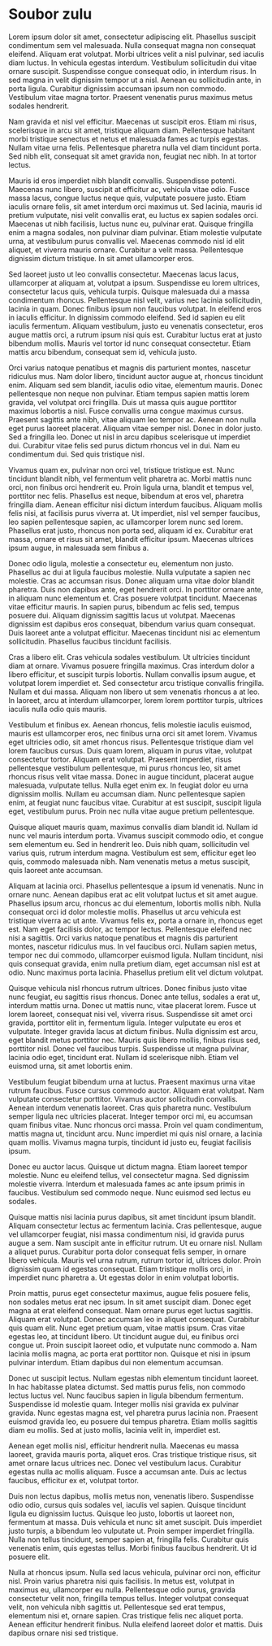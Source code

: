Soubor zulu
==========


Lorem ipsum dolor sit amet, consectetur adipiscing elit. 
Phasellus suscipit condimentum sem vel malesuada. Nulla 
consequat magna non consequat eleifend. Aliquam erat 
volutpat. Morbi ultrices velit a nisl pulvinar, sed iaculis 
diam luctus. In vehicula egestas interdum. Vestibulum 
sollicitudin dui vitae ornare suscipit. Suspendisse congue 
consequat odio, in interdum risus. In sed magna in velit 
dignissim tempor ut a nisl. Aenean eu sollicitudin ante, in 
porta ligula. Curabitur dignissim accumsan ipsum non 
commodo. Vestibulum vitae magna tortor. Praesent venenatis 
purus maximus metus sodales hendrerit.

Nam gravida et nisl vel efficitur. Maecenas ut suscipit 
eros. Etiam mi risus, scelerisque in arcu sit amet, 
tristique aliquam diam. Pellentesque habitant morbi 
tristique senectus et netus et malesuada fames ac turpis 
egestas. Nullam vitae urna felis. Pellentesque pharetra 
nulla vel diam tincidunt porta. Sed nibh elit, consequat 
sit amet gravida non, feugiat nec nibh. In at tortor lectus.

Mauris id eros imperdiet nibh blandit convallis. 
Suspendisse potenti. Maecenas nunc libero, suscipit at 
efficitur ac, vehicula vitae odio. Fusce massa lacus, 
congue luctus neque quis, vulputate posuere justo. Etiam 
iaculis ornare felis, sit amet interdum orci maximus ut. 
Sed lacinia, mauris id pretium vulputate, nisi velit 
convallis erat, eu luctus ex sapien sodales orci. Maecenas 
ut nibh facilisis, luctus nunc eu, pulvinar erat. Quisque 
fringilla enim a magna sodales, non pulvinar diam pulvinar. 
Etiam molestie vulputate urna, at vestibulum purus 
convallis vel. Maecenas commodo nisl id elit aliquet, et 
viverra mauris ornare. Curabitur a velit massa. 
Pellentesque dignissim dictum tristique. In sit amet 
ullamcorper eros.

Sed laoreet justo ut leo convallis consectetur. Maecenas 
lacus lacus, ullamcorper at aliquam at, volutpat a ipsum. 
Suspendisse eu lorem ultrices, consectetur lacus quis, 
vehicula turpis. Quisque malesuada dui a massa condimentum 
rhoncus. Pellentesque nisl velit, varius nec lacinia 
sollicitudin, lacinia in quam. Donec finibus ipsum non 
faucibus volutpat. In eleifend eros in iaculis efficitur. 
In dignissim commodo eleifend. Sed id sapien eu elit 
iaculis fermentum. Aliquam vestibulum, justo eu venenatis 
consectetur, eros augue mattis orci, a rutrum ipsum nisi 
quis est. Curabitur luctus erat at justo bibendum mollis. 
Mauris vel tortor id nunc consequat consectetur. Etiam 
mattis arcu bibendum, consequat sem id, vehicula justo.

Orci varius natoque penatibus et magnis dis parturient 
montes, nascetur ridiculus mus. Nam dolor libero, tincidunt 
auctor augue at, rhoncus tincidunt enim. Aliquam sed sem 
blandit, iaculis odio vitae, elementum mauris. Donec 
pellentesque non neque non pulvinar. Etiam tempus sapien 
mattis lorem gravida, vel volutpat orci fringilla. Duis ut 
massa quis augue porttitor maximus lobortis a nisl. Fusce 
convallis urna congue maximus cursus. Praesent sagittis 
ante nibh, vitae aliquam leo tempor ac. Aenean non nulla 
eget purus laoreet placerat. Aliquam vitae semper nisl. 
Donec in dolor justo. Sed a fringilla leo. Donec ut nisl in 
arcu dapibus scelerisque ut imperdiet dui. Curabitur vitae 
felis sed purus dictum rhoncus vel in dui. Nam eu 
condimentum dui. Sed quis tristique nisl.

Vivamus quam ex, pulvinar non orci vel, tristique tristique 
est. Nunc tincidunt blandit nibh, vel fermentum velit 
pharetra ac. Morbi mattis nunc orci, non finibus orci 
hendrerit eu. Proin ligula urna, blandit et tempus vel, 
porttitor nec felis. Phasellus est neque, bibendum at eros 
vel, pharetra fringilla diam. Aenean efficitur nisi dictum 
interdum faucibus. Aliquam mollis felis nisi, at facilisis 
purus viverra at. Ut imperdiet, nisl vel semper faucibus, 
leo sapien pellentesque sapien, ac ullamcorper lorem nunc 
sed lorem. Phasellus erat justo, rhoncus non porta sed, 
aliquam id ex. Curabitur erat massa, ornare et risus sit 
amet, blandit efficitur ipsum. Maecenas ultrices ipsum 
augue, in malesuada sem finibus a.

Donec odio ligula, molestie a consectetur eu, elementum non 
justo. Phasellus ac dui at ligula faucibus molestie. Nulla 
vulputate a sapien nec molestie. Cras ac accumsan risus. 
Donec aliquam urna vitae dolor blandit pharetra. Duis non 
dapibus ante, eget hendrerit orci. In porttitor ornare 
ante, in aliquam nunc elementum et. Cras posuere volutpat 
tincidunt. Maecenas vitae efficitur mauris. In sapien 
purus, bibendum ac felis sed, tempus posuere dui. Aliquam 
dignissim sagittis lacus ut volutpat. Maecenas dignissim 
est dapibus eros consequat, bibendum varius quam consequat. 
Duis laoreet ante a volutpat efficitur. Maecenas tincidunt 
nisi ac elementum sollicitudin. Phasellus faucibus 
tincidunt facilisis.

Cras a libero elit. Cras vehicula sodales vestibulum. Ut 
ultricies tincidunt diam at ornare. Vivamus posuere 
fringilla maximus. Cras interdum dolor a libero efficitur, 
et suscipit turpis lobortis. Nullam convallis ipsum augue, 
et volutpat lorem imperdiet et. Sed consectetur arcu 
tristique convallis fringilla. Nullam et dui massa. Aliquam 
non libero ut sem venenatis rhoncus a at leo. In laoreet, 
arcu at interdum ullamcorper, lorem lorem porttitor turpis, 
ultrices iaculis nulla odio quis mauris.

Vestibulum et finibus ex. Aenean rhoncus, felis molestie 
iaculis euismod, mauris est ullamcorper eros, nec finibus 
urna orci sit amet lorem. Vivamus eget ultricies odio, sit 
amet rhoncus risus. Pellentesque tristique diam vel lorem 
faucibus cursus. Duis quam lorem, aliquam in purus vitae, 
volutpat consectetur tortor. Aliquam erat volutpat. 
Praesent imperdiet, risus pellentesque vestibulum 
pellentesque, mi purus rhoncus leo, sit amet rhoncus risus 
velit vitae massa. Donec in augue tincidunt, placerat augue 
malesuada, vulputate tellus. Nulla eget enim ex. In feugiat 
dolor eu urna dignissim mollis. Nullam eu accumsan diam. 
Nunc pellentesque sapien enim, at feugiat nunc faucibus 
vitae. Curabitur at est suscipit, suscipit ligula eget, 
vestibulum purus. Proin nec nulla vitae augue pretium 
pellentesque.

Quisque aliquet mauris quam, maximus convallis diam blandit 
id. Nullam id nunc vel mauris interdum porta. Vivamus 
suscipit commodo odio, et congue sem elementum eu. Sed in 
hendrerit leo. Duis nibh quam, sollicitudin vel varius 
quis, rutrum interdum magna. Vestibulum est sem, efficitur 
eget leo quis, commodo malesuada nibh. Nam venenatis metus 
a metus suscipit, quis laoreet ante accumsan.

Aliquam at lacinia orci. Phasellus pellentesque a ipsum id 
venenatis. Nunc in ornare nunc. Aenean dapibus erat ac elit 
volutpat luctus et sit amet augue. Phasellus ipsum arcu, 
rhoncus ac dui elementum, lobortis mollis nibh. Nulla 
consequat orci id dolor molestie mollis. Phasellus ut arcu 
vehicula est tristique viverra ac ut ante. Vivamus felis 
ex, porta a ornare in, rhoncus eget est. Nam eget facilisis 
dolor, ac tempor lectus. Pellentesque eleifend nec nisi a 
sagittis. Orci varius natoque penatibus et magnis dis 
parturient montes, nascetur ridiculus mus. In vel faucibus 
orci. Nullam sapien metus, tempor nec dui commodo, 
ullamcorper euismod ligula. Nullam tincidunt, nisi quis 
consequat gravida, enim nulla pretium diam, eget accumsan 
nisl est at odio. Nunc maximus porta lacinia. Phasellus 
pretium elit vel dictum volutpat.

Quisque vehicula nisl rhoncus rutrum ultrices. Donec 
finibus justo vitae nunc feugiat, eu sagittis risus 
rhoncus. Donec ante tellus, sodales a erat ut, interdum 
mattis urna. Donec ut mattis nunc, vitae placerat lorem. 
Fusce ut lorem laoreet, consequat nisi vel, viverra risus. 
Suspendisse sit amet orci gravida, porttitor elit in, 
fermentum ligula. Integer vulputate eu eros et vulputate. 
Integer gravida lacus at dictum finibus. Nulla dignissim 
est arcu, eget blandit metus porttitor nec. Mauris quis 
libero mollis, finibus risus sed, porttitor nisl. Donec vel 
faucibus turpis. Suspendisse ut magna pulvinar, lacinia 
odio eget, tincidunt erat. Nullam id scelerisque nibh. 
Etiam vel euismod urna, sit amet lobortis enim.

Vestibulum feugiat bibendum urna at luctus. Praesent 
maximus urna vitae rutrum faucibus. Fusce cursus commodo 
auctor. Aliquam erat volutpat. Nam vulputate consectetur 
porttitor. Vivamus auctor sollicitudin convallis. Aenean 
interdum venenatis laoreet. Cras quis pharetra nunc. 
Vestibulum semper ligula nec ultricies placerat. Integer 
tempor orci mi, eu accumsan quam finibus vitae. Nunc 
rhoncus orci massa. Proin vel quam condimentum, mattis 
magna ut, tincidunt arcu. Nunc imperdiet mi quis nisl 
ornare, a lacinia quam mollis. Vivamus magna turpis, 
tincidunt id justo eu, feugiat facilisis ipsum.

Donec eu auctor lacus. Quisque ut dictum magna. Etiam 
laoreet tempor molestie. Nunc eu eleifend tellus, vel 
consectetur magna. Sed dignissim molestie viverra. Interdum 
et malesuada fames ac ante ipsum primis in faucibus. 
Vestibulum sed commodo neque. Nunc euismod sed lectus eu 
sodales.

Quisque mattis nisi lacinia purus dapibus, sit amet 
tincidunt ipsum blandit. Aliquam consectetur lectus ac 
fermentum lacinia. Cras pellentesque, augue vel ullamcorper 
feugiat, nisi massa condimentum nisi, id gravida purus 
augue a sem. Nam suscipit ante in efficitur rutrum. Ut eu 
ornare nisl. Nullam a aliquet purus. Curabitur porta dolor 
consequat felis semper, in ornare libero vehicula. Mauris 
vel urna rutrum, rutrum tortor id, ultrices dolor. Proin 
dignissim quam id egestas consequat. Etiam tristique mollis 
orci, in imperdiet nunc pharetra a. Ut egestas dolor in 
enim volutpat lobortis.

Proin mattis, purus eget consectetur maximus, augue felis 
posuere felis, non sodales metus erat nec ipsum. In sit 
amet suscipit diam. Donec eget magna at erat eleifend 
consequat. Nam ornare purus eget luctus sagittis. Aliquam 
erat volutpat. Donec accumsan leo in aliquet consequat. 
Curabitur quis quam elit. Nunc eget pretium quam, vitae 
mattis ipsum. Cras vitae egestas leo, at tincidunt libero. 
Ut tincidunt augue dui, eu finibus orci congue ut. Proin 
suscipit laoreet odio, et vulputate nunc commodo a. Nam 
lacinia mollis magna, ac porta erat porttitor non. Quisque 
et nisi in ipsum pulvinar interdum. Etiam dapibus dui non 
elementum accumsan.

Donec ut suscipit lectus. Nullam egestas nibh elementum 
tincidunt laoreet. In hac habitasse platea dictumst. Sed 
mattis purus felis, non commodo lectus luctus vel. Nunc 
faucibus sapien in ligula bibendum fermentum. Suspendisse 
id molestie quam. Integer mollis nisi gravida ex pulvinar 
gravida. Nunc egestas magna est, vel pharetra purus lacinia 
non. Praesent euismod gravida leo, eu posuere dui tempus 
pharetra. Etiam mollis sagittis diam eu mollis. Sed at 
justo mollis, lacinia velit in, imperdiet est.

Aenean eget mollis nisl, efficitur hendrerit nulla. 
Maecenas eu massa laoreet, gravida mauris porta, aliquet 
eros. Cras tristique tristique risus, sit amet ornare lacus 
ultrices nec. Donec vel vestibulum lacus. Curabitur egestas 
nulla ac mollis aliquam. Fusce a accumsan ante. Duis ac 
lectus faucibus, efficitur ex et, volutpat tortor.

Duis non lectus dapibus, mollis metus non, venenatis 
libero. Suspendisse odio odio, cursus quis sodales vel, 
iaculis vel sapien. Quisque tincidunt ligula eu dignissim 
luctus. Quisque leo justo, lobortis ut laoreet non, 
fermentum at massa. Duis vehicula et nunc sit amet 
suscipit. Duis imperdiet justo turpis, a bibendum leo 
vulputate ut. Proin semper imperdiet fringilla. Nulla non 
tellus tincidunt, semper sapien at, fringilla felis. 
Curabitur quis venenatis enim, quis egestas tellus. Morbi 
finibus faucibus hendrerit. Ut id posuere elit.

Nulla at rhoncus ipsum. Nulla sed lacus vehicula, pulvinar 
orci non, efficitur nisl. Proin varius pharetra nisi quis 
facilisis. In metus est, volutpat in maximus eu, 
ullamcorper eu nulla. Pellentesque odio purus, gravida 
consectetur velit non, fringilla tempus tellus. Integer 
volutpat consequat velit, non vehicula nibh sagittis ut. 
Pellentesque sed erat tempus, elementum nisi et, ornare 
sapien. Cras tristique felis nec aliquet porta. Aenean 
efficitur hendrerit finibus. Nulla eleifend laoreet dolor 
et mattis. Duis dapibus ornare nisi sed tristique.
